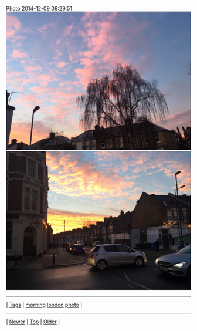 <!--
title: Photo 2014-12-09 08
date: 2020-06-28T15:02:25.049Z
tags: morning, london, photo
-->












Photo 2014-12-09 08:29:51
![](104746684512-0.jpg)
![](104746684512-1.jpg)

<!--BOTTOM-POST-NAVIGATION-->
---

| [Tags](tags.md) | [morning](tag-morning.md) [london](tag-london.md) [photo](tag-photo.md) |

---

| [Newer](104259354257.md) | [Top](index.md) | [Older](104834678982.md) |